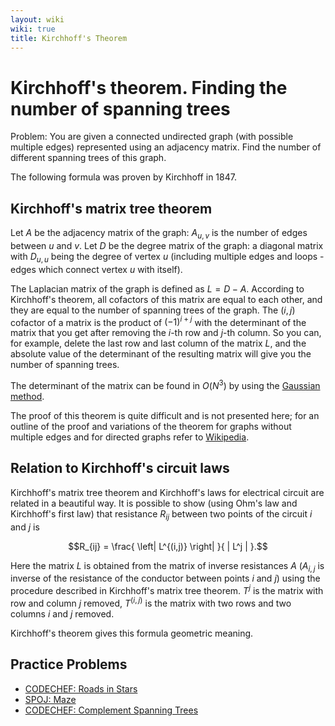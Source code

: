 ```yaml
---
layout: wiki
wiki: true
title: Kirchhoff's Theorem
---
```



# Kirchhoff's theorem. Finding the number of spanning trees

Problem: You are given a connected undirected graph (with possible multiple edges) represented using an adjacency matrix. Find the number of different spanning trees of this graph.

The following formula was proven by Kirchhoff in 1847.

## Kirchhoff's matrix tree theorem

Let $A$ be the adjacency matrix of the graph: $A_{u,v}$ is the number of edges between $u$ and $v$.
Let $D$ be the degree matrix of the graph: a diagonal matrix with $D_{u,u}$ being the degree of vertex $u$ (including multiple edges and loops - edges which connect vertex $u$ with itself).

The Laplacian matrix of the graph is defined as $L = D - A$.
According to Kirchhoff's theorem, all cofactors of this matrix are equal to each other, and they are equal to the number of spanning trees of the graph.
The $(i,j)$ cofactor of a matrix is the product of $(-1)^{i + j}$ with the determinant of the matrix that you get after removing the $i$-th row and $j$-th column.
So you can, for example, delete the last row and last column of the matrix $L$, and the absolute value of the determinant of the resulting matrix will give you the number of spanning trees.

The determinant of the matrix can be found in $O(N^3)$ by using the [Gaussian method](./linear_algebra/determinant-gauss.html).

The proof of this theorem is quite difficult and is not presented here; for an outline of the proof and variations of the theorem for graphs without multiple edges and for directed graphs refer to [Wikipedia](https://en.wikipedia.org/wiki/Kirchhoff%27s_theorem).

## Relation to Kirchhoff's circuit laws

Kirchhoff's matrix tree theorem and Kirchhoff's laws for electrical circuit are related in a beautiful way. It is possible to show (using Ohm's law and Kirchhoff's first law) that resistance $R_{ij}$ between two points of the circuit $i$ and $j$ is

$$R_{ij} = \frac{ \left| L^{(i,j)} \right| }{ | L^j | }.$$

Here the matrix $L$ is obtained from the matrix of inverse resistances $A$ ($A_{i,j}$ is inverse of the resistance of the conductor between points $i$ and $j$) using the procedure described in Kirchhoff's matrix tree theorem.
$T^j$ is the matrix with row and column $j$ removed, $T^{(i,j)}$ is the matrix with two rows and two columns $i$ and $j$ removed.

Kirchhoff's theorem gives this formula geometric meaning.

## Practice Problems
 - [CODECHEF: Roads in Stars](https://www.codechef.com/problems/STARROAD)
 - [SPOJ: Maze](http://www.spoj.com/problems/KPMAZE/)
 - [CODECHEF: Complement Spanning Trees](https://www.codechef.com/problems/CSTREE)

